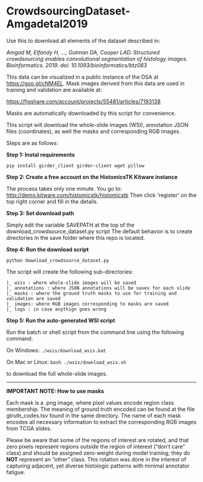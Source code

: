 # CrowdsourcingDataset-Amgadetal2019

Use this to download all elements of the dataset described in: 

_Amgad M, Elfandy H, ..., Gutman DA, Cooper LAD. Structured crowdsourcing enables convolutional segmentation of histology images. Bioinformatics. 2019. doi: 10.1093/bioinformatics/btz083_

This data can be visualized in a public instance of the DSA at https://goo.gl/cNM4EL. Mask images derived from this data are used in training and validation are available at: 

https://figshare.com/account/projects/55481/articles/7193138

Masks are automatically downloaded by this script for convenience.

This script will download the whole-slide images (WSI), annotation JSON files (coordinates), as well the masks and corresponding RGB images. 

Steps are as follows:

**Step 1: Instal requirements**
  
  `pip install girder_client girder-client wget pillow`
  
**Step 2: Create a free account on the HistomicsTK Kitware instance**
  
  The process takes only one minute. You go to:
  http://demo.kitware.com/histomicstk/histomicstk
  Then click 'register' on the top right corner and fill in the details.

**Step 3: Set download path**
  
  Simply edit the variable SAVEPATH at the top of the download_crowdsource_dataset.py script
  The default behavior is to create directories in the save folder where this repo is located.

**Step 4: Run the download script**
  
  `python download_crowdsource_dataset.py`
  
  The script will create the following sub-directories: 
  
    |_ wsis : where whole-slide images will be saved  
    |_ annotations : where JSON annotations will be saves for each slide
    |_ masks : where the ground truth masks to use for training and validation are saved
    |_ images: where RGB images corresponding to masks are saved
    |_ logs : in case anythign goes wrong

**Step 5: Run the auto-generated WSI script**

  Run the batch or shell script from the command line using the following command:
  
  On Windows:
    `./wsis/download_wsis.bat`
    
  On Mac or Linux:
    `bash ./wsis/download_wsis.sh`
  
  to download the full whole-slide images.
  
-------------------------------------------------

**IMPORTANT NOTE: How to use masks**

Each mask is a .png image, where pixel values encode region class membership. The meaning of ground truth encoded can be found at the file gtruth_codes.tsv found in the same directory. The name of each mask encodes all necessary information to extract the corresponding RGB images from TCGA slides.

Please be aware that some of the regions of interest are rotated, and that zero pixels represent regions outside the region of interest (“don’t care” class) and should be assigned zero-weight during model training; they do **NOT** represent an “other” class. This rotation was done in the interest of capturing adjacent, yet diverse histologic patterns with minimal annotator fatigue.
